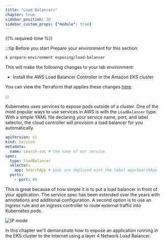 ```yaml
---
title: "Load Balancers"
chapter: true
sidebar_position: 30
sidebar_custom_props: {"module": true}
---
```


{{% required-time %}}

:::tip Before you start
Prepare your environment for this section:

```bash timeout=300 wait=30
$ prepare-environment exposing/load-balancer
```

This will make the following changes to your lab environment:
- Install the AWS Load Balancer Controller in the Amazon EKS cluster

You can view the Terraform that applies these changes [here](https://github.com/VAR::MANIFESTS_OWNER/VAR::MANIFESTS_REPOSITORY/tree/VAR::MANIFESTS_REF/manifests/modules/exposing/load-balancer/.workshop/terraform).

:::

Kubernetes uses services to expose pods outside of a cluster. One of the most popular ways to use services in AWS is with the `LoadBalancer` type. With a simple YAML file declaring your service name, port, and label selector, the cloud controller will provision a load balancer for you automatically.

```yaml
apiVersion: v1
kind: Service
metadata:
  name: search-svc # the name of our service
spec:
  type: loadBalancer
  selector:
    app: SearchApp # pods are deployed with the label app=SearchApp
  ports:
    - port: 80
```

This is great because of how simple it is to put a load balancer in front of your application. The service spec has been extended over the years with annotations and additional configuration. A second option is to use an ingress rule and an ingress controller to route external traffic into Kubernetes pods.

![IP mode](./assets/ui-nlb-instance.png)

In this chapter we'll demonstrate how to expose an application running in the EKS cluster to the Internet using a layer 4 Network Load Balancer.
